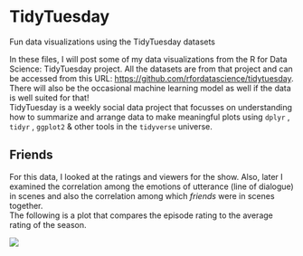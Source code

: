 # TidyTuesday
Fun data visualizations using the TidyTuesday datasets 

In these files, I will post some of my data visualizations from the R for Data Science: TidyTuesday project.
All the datasets are from that project and can be accessed from this URL: https://github.com/rfordatascience/tidytuesday.  
There will also be the occasional machine learning model as well if the data is well suited for that!  
TidyTuesday is a weekly social data project that focusses on understanding how to summarize and arrange data to make meaningful plots using  ````dplyr```` , ````tidyr```` , ````ggplot2```` & other tools in the ````tidyverse```` universe. 

## Friends   
For this data, I looked at the ratings and viewers for the show. Also, later I examined the correlation among the emotions of utterance (line of dialogue) in scenes and also the correlation among which *friends* were in scenes together.  
The following is a plot that compares the episode rating to the average rating of the season.  


![](https://github.com/JasKainth/Images/blob/master/friends_avg_ratings.jpg)

